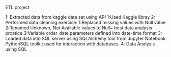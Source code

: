 ETL project

1: Extracted data from kaggle data set using API
    1:Used Kaggle libray
2: Performed data cleaning exercise:
    1:Replaced missing values with Null value
    2:Renamed Unknown, Not Available values to Null~ best data analysis prcatice
    3:Variable order_date parameters defined into date-time format
3: Loaded data into SQL server using SQLAlchemy tool from Jupyter Notebook
     PythonSQL toolkit used for interaction with databases.
4: Data Analysis using SQL
